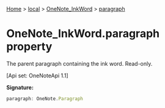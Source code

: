 [Home](./index) &gt; [local](local.md) &gt; [OneNote\_InkWord](local.onenote_inkword.md) &gt; [paragraph](local.onenote_inkword.paragraph.md)

# OneNote\_InkWord.paragraph property

The parent paragraph containing the ink word. Read-only. 

 \[Api set: OneNoteApi 1.1\]

**Signature:**
```javascript
paragraph: OneNote.Paragraph
```
